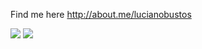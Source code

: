 Find me here http://about.me/lucianobustos

<img src='https://github-readme-stats.vercel.app/api/top-langs/?username=lucianobustos' />

<img src='https://github-readme-stats.vercel.app/api?username=lucianobustos&hide=stars&show_icons=true&line_height=32' />
